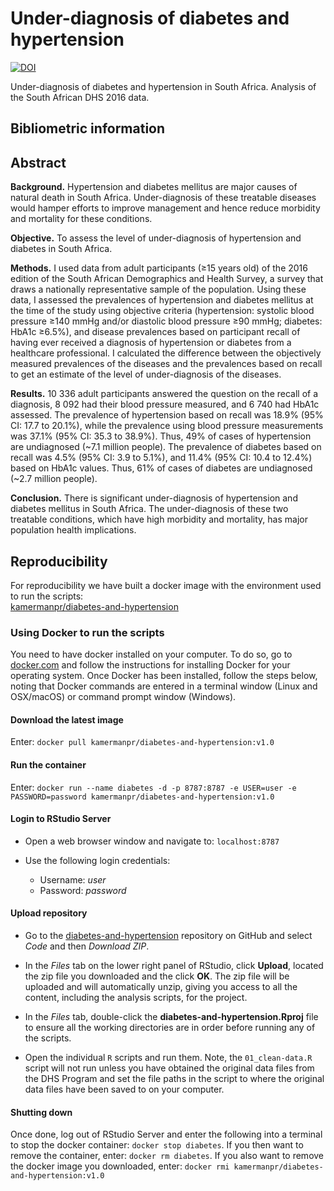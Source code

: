 # Under-diagnosis of diabetes and hypertension

[![DOI](https://zenodo.org/badge/378867751.svg)](https://zenodo.org/badge/latestdoi/378867751)

Under-diagnosis of diabetes and hypertension in South Africa. Analysis of the South African DHS 2016 data.

## Bibliometric information


## Abstract
**Background.** Hypertension and diabetes mellitus are major causes of natural death in South Africa. Under-diagnosis of these treatable diseases would hamper efforts to improve management and hence reduce morbidity and mortality for these conditions.

**Objective.** To assess the level of under-diagnosis of hypertension and diabetes in South Africa.

**Methods.** I used data from adult participants (≥15 years old) of the 2016 edition of the South African Demographics and Health Survey, a survey that draws a nationally representative sample of the population. Using these data, I assessed the prevalences of hypertension and diabetes mellitus at the time of the study using objective criteria (hypertension: systolic blood pressure ≥140 mmHg and/or diastolic blood pressure ≥90 mmHg; diabetes: HbA1c ≥6.5%), and disease prevalences based on participant recall of having ever received a diagnosis of hypertension or diabetes from a healthcare professional. I calculated the difference between the objectively measured prevalences of the diseases and the prevalences based on recall to get an estimate of the level of under-diagnosis of the diseases. 

**Results.** 10 336 adult participants answered the question on the recall of a diagnosis, 8 092 had their blood pressure measured, and 6 740 had HbA1c assessed. The prevalence of hypertension based on recall was 18.9% (95% CI: 17.7 to 20.1%), while the prevalence using blood pressure measurements was 37.1% (95% CI: 35.3 to 38.9%). Thus, 49% of cases of hypertension are undiagnosed (~7.1 million people). The prevalence of diabetes based on recall was 4.5% (95% CI: 3.9 to 5.1%), and 11.4% (95% CI: 10.4 to 12.4%) based on HbA1c values. Thus, 61% of cases of diabetes are undiagnosed (~2.7 million people).

**Conclusion.** There is significant under-diagnosis of hypertension and diabetes mellitus in South Africa. The under-diagnosis of these two treatable conditions, which have high morbidity and mortality, has major population health implications.  

## Reproducibility

For reproducibility we have built a docker image with the environment used to run the scripts:  
[kamermanpr/diabetes-and-hypertension](https://hub.docker.com/repository/docker/kamermanpr/diabetes-and-hypertension)

### Using Docker to run the scripts

You need to have docker installed on your computer. To do so, go to [docker.com](https://www.docker.com/community-edition#/download) and follow the instructions for installing Docker for your operating system. Once Docker has been installed, follow the steps below, noting that Docker commands are entered in a terminal window (Linux and OSX/macOS) or command prompt window (Windows). 

#### Download the latest image

Enter: `docker pull kamermanpr/diabetes-and-hypertension:v1.0`

#### Run the container

Enter: `docker run --name diabetes -d -p 8787:8787 -e USER=user -e PASSWORD=password kamermanpr/diabetes-and-hypertension:v1.0`

#### Login to RStudio Server

- Open a web browser window and navigate to: `localhost:8787`

- Use the following login credentials: 
    - Username: _user_	
    - Password: _password_
    
#### Upload repository

- Go to the [diabetes-and-hypertension](https://github.com/kamermanpr/diabetes-and-hypertension.git) repository on GitHub and select _Code_ and then _Download ZIP_.

- In the _Files_ tab on the lower right panel of RStudio, click **Upload**, located the zip file you downloaded and the click **OK**. The zip file will be uploaded and will automatically unzip, giving you access to all the content, including the analysis scripts, for the project.

- In the _Files_ tab, double-click the **diabetes-and-hypertension.Rproj** file to ensure all the working directories are in order before running any of the scripts.

- Open the individual `R` scripts and run them. Note, the `01_clean-data.R` script will not run unless you have obtained the original data files from the DHS Program and set the file paths in the script to where the original data files have been saved to on your computer.

#### Shutting down

Once done, log out of RStudio Server and enter the following into a terminal to stop the docker container: `docker stop diabetes`. If you then want to remove the container, enter: `docker rm diabetes`. If you also want to remove the docker image you downloaded, enter: `docker rmi kamermanpr/diabetes-and-hypertension:v1.0`
